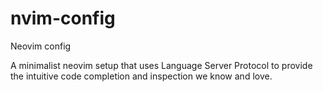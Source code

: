 # nvim-config
Neovim config

A minimalist neovim setup that uses Language Server Protocol to provide the intuitive code completion and inspection we know and love.
